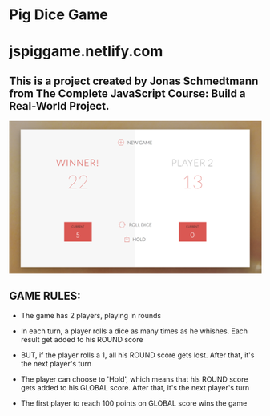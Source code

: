 # Pig Dice Game 

# jspiggame.netlify.com

## This is a project created by Jonas Schmedtmann from The Complete JavaScript Course: Build a Real-World Project. 

![result](result.png)

## GAME RULES:

- The game has 2 players, playing in rounds

- In each turn, a player rolls a dice as many times as he whishes. Each result get added to his ROUND score

- BUT, if the player rolls a 1, all his ROUND score gets lost. After that, it's the next player's turn

- The player can choose to 'Hold', which means that his ROUND score gets added to his GLOBAL score. After that, it's the next player's turn

- The first player to reach 100 points on GLOBAL score wins the game
